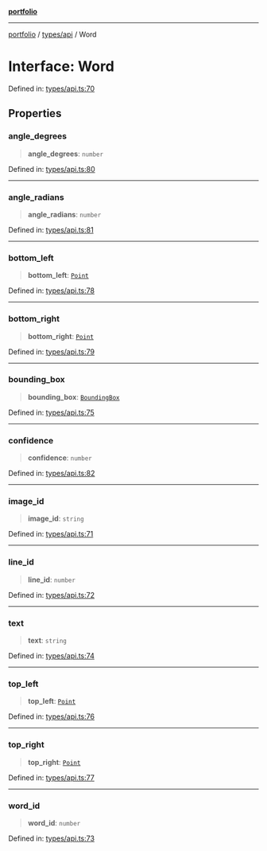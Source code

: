 [**portfolio**](../../../README.md)

***

[portfolio](../../../modules.md) / [types/api](../README.md) / Word

# Interface: Word

Defined in: [types/api.ts:70](https://github.com/tnorlund/Portfolio/blob/3e6886e42b835d90661257761e8117a024af3370/portfolio/types/api.ts#L70)

## Properties

### angle\_degrees

> **angle\_degrees**: `number`

Defined in: [types/api.ts:80](https://github.com/tnorlund/Portfolio/blob/3e6886e42b835d90661257761e8117a024af3370/portfolio/types/api.ts#L80)

***

### angle\_radians

> **angle\_radians**: `number`

Defined in: [types/api.ts:81](https://github.com/tnorlund/Portfolio/blob/3e6886e42b835d90661257761e8117a024af3370/portfolio/types/api.ts#L81)

***

### bottom\_left

> **bottom\_left**: [`Point`](Point.md)

Defined in: [types/api.ts:78](https://github.com/tnorlund/Portfolio/blob/3e6886e42b835d90661257761e8117a024af3370/portfolio/types/api.ts#L78)

***

### bottom\_right

> **bottom\_right**: [`Point`](Point.md)

Defined in: [types/api.ts:79](https://github.com/tnorlund/Portfolio/blob/3e6886e42b835d90661257761e8117a024af3370/portfolio/types/api.ts#L79)

***

### bounding\_box

> **bounding\_box**: [`BoundingBox`](BoundingBox.md)

Defined in: [types/api.ts:75](https://github.com/tnorlund/Portfolio/blob/3e6886e42b835d90661257761e8117a024af3370/portfolio/types/api.ts#L75)

***

### confidence

> **confidence**: `number`

Defined in: [types/api.ts:82](https://github.com/tnorlund/Portfolio/blob/3e6886e42b835d90661257761e8117a024af3370/portfolio/types/api.ts#L82)

***

### image\_id

> **image\_id**: `string`

Defined in: [types/api.ts:71](https://github.com/tnorlund/Portfolio/blob/3e6886e42b835d90661257761e8117a024af3370/portfolio/types/api.ts#L71)

***

### line\_id

> **line\_id**: `number`

Defined in: [types/api.ts:72](https://github.com/tnorlund/Portfolio/blob/3e6886e42b835d90661257761e8117a024af3370/portfolio/types/api.ts#L72)

***

### text

> **text**: `string`

Defined in: [types/api.ts:74](https://github.com/tnorlund/Portfolio/blob/3e6886e42b835d90661257761e8117a024af3370/portfolio/types/api.ts#L74)

***

### top\_left

> **top\_left**: [`Point`](Point.md)

Defined in: [types/api.ts:76](https://github.com/tnorlund/Portfolio/blob/3e6886e42b835d90661257761e8117a024af3370/portfolio/types/api.ts#L76)

***

### top\_right

> **top\_right**: [`Point`](Point.md)

Defined in: [types/api.ts:77](https://github.com/tnorlund/Portfolio/blob/3e6886e42b835d90661257761e8117a024af3370/portfolio/types/api.ts#L77)

***

### word\_id

> **word\_id**: `number`

Defined in: [types/api.ts:73](https://github.com/tnorlund/Portfolio/blob/3e6886e42b835d90661257761e8117a024af3370/portfolio/types/api.ts#L73)
